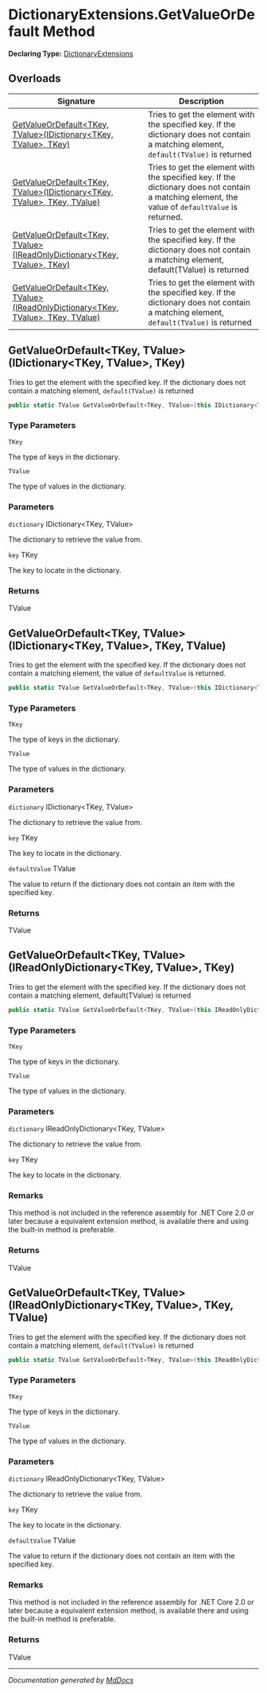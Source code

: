 # DictionaryExtensions.GetValueOrDefault Method

**Declaring Type:** [DictionaryExtensions](../Type.md)

## Overloads

| Signature                                                                                                                                                       | Description                                                                                                                                      |
| --------------------------------------------------------------------------------------------------------------------------------------------------------------- | ------------------------------------------------------------------------------------------------------------------------------------------------ |
| [GetValueOrDefault\<TKey, TValue\>(IDictionary\<TKey, TValue\>, TKey)](#getvalueordefaulttkey-tvalueidictionarytkey-tvalue-tkey)                                | Tries to get the element with the specified key. If the dictionary does not contain a matching element, `default(TValue)` is returned            |
| [GetValueOrDefault\<TKey, TValue\>(IDictionary\<TKey, TValue\>, TKey, TValue)](#getvalueordefaulttkey-tvalueidictionarytkey-tvalue-tkey-tvalue)                 | Tries to get the element with the specified key. If the dictionary does not contain a matching element, the value of `defaultValue` is returned. |
| [GetValueOrDefault\<TKey, TValue\>(IReadOnlyDictionary\<TKey, TValue\>, TKey)](#getvalueordefaulttkey-tvalueireadonlydictionarytkey-tvalue-tkey)                | Tries to get the element with the specified key. If the dictionary does not contain a matching element, default(TValue) is returned              |
| [GetValueOrDefault\<TKey, TValue\>(IReadOnlyDictionary\<TKey, TValue\>, TKey, TValue)](#getvalueordefaulttkey-tvalueireadonlydictionarytkey-tvalue-tkey-tvalue) | Tries to get the element with the specified key. If the dictionary does not contain a matching element, `default(TValue)` is returned            |

## GetValueOrDefault\<TKey, TValue\>(IDictionary\<TKey, TValue\>, TKey)

Tries to get the element with the specified key. If the dictionary does not contain a matching element, `default(TValue)` is returned

```csharp
public static TValue GetValueOrDefault<TKey, TValue>(this IDictionary<TKey, TValue> dictionary, TKey key);
```

### Type Parameters

`TKey`

The type of keys in the dictionary.

`TValue`

The type of values in the dictionary.

### Parameters

`dictionary`  IDictionary\<TKey, TValue\>

The dictionary to retrieve the value from.

`key`  TKey

The key to locate in the dictionary.

### Returns

TValue

## GetValueOrDefault\<TKey, TValue\>(IDictionary\<TKey, TValue\>, TKey, TValue)

Tries to get the element with the specified key. If the dictionary does not contain a matching element, the value of `defaultValue` is returned.

```csharp
public static TValue GetValueOrDefault<TKey, TValue>(this IDictionary<TKey, TValue> dictionary, TKey key, TValue defaultValue);
```

### Type Parameters

`TKey`

The type of keys in the dictionary.

`TValue`

The type of values in the dictionary.

### Parameters

`dictionary`  IDictionary\<TKey, TValue\>

The dictionary to retrieve the value from.

`key`  TKey

The key to locate in the dictionary.

`defaultValue`  TValue

The value to return if the dictionary does not contain an item with the specified key.

### Returns

TValue

## GetValueOrDefault\<TKey, TValue\>(IReadOnlyDictionary\<TKey, TValue\>, TKey)

Tries to get the element with the specified key. If the dictionary does not contain a matching element, default(TValue) is returned

```csharp
public static TValue GetValueOrDefault<TKey, TValue>(this IReadOnlyDictionary<TKey, TValue> dictionary, TKey key);
```

### Type Parameters

`TKey`

The type of keys in the dictionary.

`TValue`

The type of values in the dictionary.

### Parameters

`dictionary`  IReadOnlyDictionary\<TKey, TValue\>

The dictionary to retrieve the value from.

`key`  TKey

The key to locate in the dictionary.

### Remarks

This method is not included in the reference assembly for .NET Core 2.0 or later because a equivalent extension method, is available there and using the built\-in method is preferable.

### Returns

TValue

## GetValueOrDefault\<TKey, TValue\>(IReadOnlyDictionary\<TKey, TValue\>, TKey, TValue)

Tries to get the element with the specified key. If the dictionary does not contain a matching element, `default(TValue)` is returned

```csharp
public static TValue GetValueOrDefault<TKey, TValue>(this IReadOnlyDictionary<TKey, TValue> dictionary, TKey key, TValue defaultValue);
```

### Type Parameters

`TKey`

The type of keys in the dictionary.

`TValue`

The type of values in the dictionary.

### Parameters

`dictionary`  IReadOnlyDictionary\<TKey, TValue\>

The dictionary to retrieve the value from.

`key`  TKey

The key to locate in the dictionary.

`defaultValue`  TValue

The value to return if the dictionary does not contain an item with the specified key.

### Remarks

This method is not included in the reference assembly for .NET Core 2.0 or later because a equivalent extension method, is available there and using the built\-in method is preferable.

### Returns

TValue

___

*Documentation generated by [MdDocs](https://github.com/ap0llo/mddocs)*
